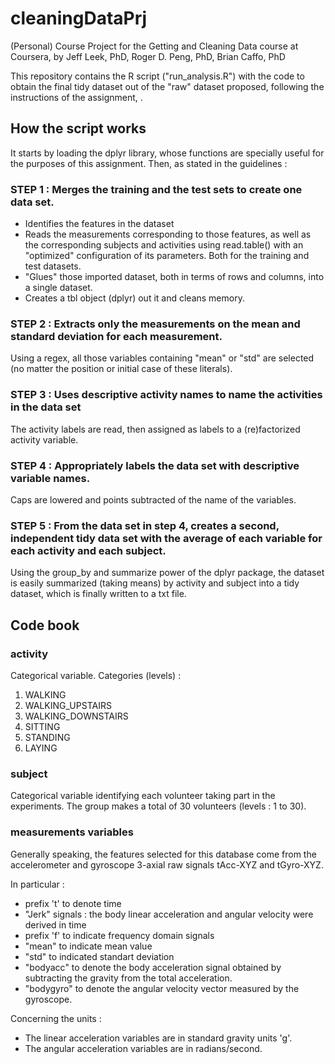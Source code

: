 # cleaningDataPrj
(Personal) Course Project for the Getting and Cleaning Data course at Coursera, by Jeff Leek, PhD, Roger D. Peng, PhD, Brian Caffo, PhD

This repository contains the R script ("run_analysis.R") with the code to obtain the final tidy dataset out of the "raw" dataset proposed, following the instructions of the assignment, .

## How the script works

It starts by loading the dplyr library, whose functions are specially useful for the purposes of this assignment. Then, as stated in the guidelines : 

### STEP 1 : Merges the training and the test sets to create one data set.

* Identifies the features in the dataset
* Reads the measurements corresponding to those features, as well as the corresponding subjects and activities using read.table() with an "optimized" configuration of its parameters. Both for the training and test datasets.
* "Glues" those imported dataset, both in terms of rows and columns, into a single dataset.
* Creates a tbl object (dplyr) out it and cleans memory.

### STEP 2 : Extracts only the measurements on the mean and standard deviation for each measurement. 

Using a regex, all those variables containing "mean" or "std" are selected (no matter the position or initial case of these literals).

### STEP 3 : Uses descriptive activity names to name the activities in the data set

The activity labels are read, then assigned as labels to a (re)factorized activity variable.

### STEP 4 : Appropriately labels the data set with descriptive variable names. 

Caps are lowered and points subtracted of the name of the variables.

### STEP 5 : From the data set in step 4, creates a second, independent tidy data set with the average of each variable for each activity and each subject.

Using the group_by and summarize power of the dplyr package, the dataset is easily summarized (taking means) by activity and subject into a tidy dataset, which is finally written to a txt file. 


## Code book

### activity 

Categorical variable. Categories (levels) : 
1. WALKING
2. WALKING_UPSTAIRS
3. WALKING_DOWNSTAIRS
4. SITTING
5. STANDING
6. LAYING

### subject

Categorical variable identifying each volunteer taking part in the experiments. The group makes a total of 30 volunteers (levels : 1 to 30). 

### measurements variables

Generally speaking, the features selected for this database come from the accelerometer and gyroscope 3-axial raw signals tAcc-XYZ and tGyro-XYZ. 

In particular : 

* prefix 't' to denote time
* "Jerk" signals : the body linear acceleration and angular velocity were derived in time
* prefix 'f' to indicate frequency domain signals
* "mean" to indicate mean value
* "std" to indicated standart deviation
* "bodyacc" to denote the body acceleration signal obtained by subtracting the gravity from the total acceleration.
* "bodygyro" to denote the angular velocity vector measured by the gyroscope.

Concerning the units : 

* The linear acceleration variables are in standard gravity units 'g'.
* The angular acceleration variables are in radians/second.


